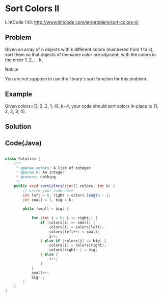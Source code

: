 Sort Colors II
===========

LintCode 143: http://www.lintcode.com/en/problem/sort-colors-ii/

Problem
-------

Given an array of n objects with k different colors (numbered from 1 to k), sort them so that objects of the same color are adjacent, with the colors in the order 1, 2, ... k.

Notice

You are not suppose to use the library's sort function for this problem.

Example
-------

Given colors=[3, 2, 2, 1, 4], k=4, your code should sort colors in-place to [1, 2, 2, 3, 4].

Solution
---------


Code(Java)
----------

```java

class Solution {
    /**
     * @param colors: A list of integer
     * @param k: An integer
     * @return: nothing
     */
    public void sortColors2(int[] colors, int k) {
        // write your code here
        int left = 0, right = colors.length - 1;
        int small = 1, big = k;
    
        while (small < big) {
            
            for (int i = 0; i <= right;) {
                if (colors[i] == small) {
                    colors[i] = colors[left];
                    colors[left++] = small;
                    i++;
                } else if (colors[i] == big) {
                    colors[i] = colors[right];
                    colors[right--] = big; 
                } else {
                    i++;
                }
            }
            small++;
            big--;
        }
    }
}

```